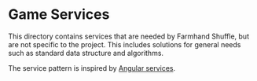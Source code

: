 # Game Services

This directory contains services that are needed by Farmhand Shuffle, but are not specific to the project. This includes solutions for general needs such as standard data structure and algorithms.

The service pattern is inspired by [Angular services](https://angular.io/guide/architecture-services).
